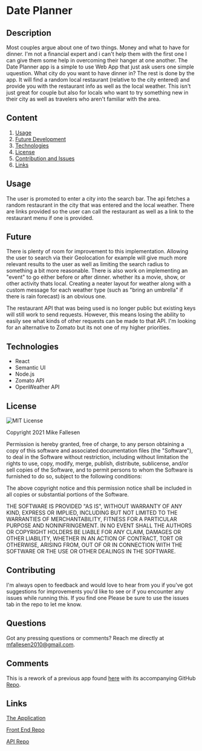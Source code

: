 # Date Planner

## Description

  Most couples argue about one of two things. Money and what to have for dinner. I'm not a financial expert and i can't help them with the first one I can give them some help in overcoming their hanger at one another. The Date Planner app is a simple to use Web App that just ask users one simple uquestion. What city do you want to have dinner in? The rest is done by the app. It will find a random local restaurant (relative to the city entered) and provide you with the restaurant info as well as the local weather. This isn't just great for couple but also for locals who want to try something new in their city as well as travelers who aren't familiar with the area. 

## Content
1. [Usage](#usage)
2. [Future Development](#future)
3. [Technologies](#technologies)
4. [License](#license)
5. [Contribution and Issues](#contributing)
6. [Links](#links)

## Usage

  The user is promoted to enter a city into the search bar. The api fetches a random restaurant in the city that was entered and the local weather. There are links provided so the user can call the restaurant as well as a link to the restaurant menu if one is provided. 
  
## Future 

  There is plenty of room for improvement to this implementation. Allowing the user to search via their Geolocation for example will give much more relevant results to the user as well as limiting the search radius to something a bit more reasonable. There is also work on implementing an "event" to go either before or after dinner. whether its a movie, show, or other activity thats local. Creating a neater layout for weather along with a custom message for each weather type (such as "bring an umbrella" if there is rain forecast) is an obvious one.

  The restaurant API that was being used is no longer public but existing keys will still work to send requests. However, this means losing the ability to easily see what kinds of other requests can be made to that API. I'm looking for an alternative to Zomato but its not one of my higher priorities. 

## Technologies
* React
* Semantic UI
* Node.js
* Zomato API 
* OpenWeather API


## License

![MIT License](https://img.shields.io/github/license/mfallesen/date-planner)


  Copyright 2021 Mike Fallesen

  Permission is hereby granted, free of charge, to any person obtaining a copy of this software and associated documentation files (the "Software"), to deal in the Software without restriction, including without limitation the rights to use, copy, modify, merge, publish, distribute, sublicense, and/or sell copies of the Software, and to permit persons to whom the Software is furnished to do so, subject to the following conditions:

  The above copyright notice and this permission notice shall be included in all copies or substantial portions of the Software.

  THE SOFTWARE IS PROVIDED "AS IS", WITHOUT WARRANTY OF ANY KIND, EXPRESS OR IMPLIED, INCLUDING BUT NOT LIMITED TO THE WARRANTIES OF MERCHANTABILITY, FITNESS FOR A PARTICULAR PURPOSE AND NONINFRINGEMENT. IN NO EVENT SHALL THE AUTHORS OR COPYRIGHT HOLDERS BE LIABLE FOR ANY CLAIM, DAMAGES OR OTHER LIABILITY, WHETHER IN AN ACTION OF CONTRACT, TORT OR OTHERWISE, ARISING FROM, OUT OF OR IN CONNECTION WITH THE SOFTWARE OR THE USE OR OTHER DEALINGS IN THE SOFTWARE.

## Contributing

  I'm always open to feedback and would love to hear from you if you've got suggestions for improvements you'd like to see or if you encounter any issues while running this. If you find one Please be sure to use the issues tab in the repo to let me know.

## Questions

  Got any pressing questions or comments? Reach me directly at mfallesen2010@gmail.com.
  
## Comments

  This is a rework of a previous app found [here](https://mfallesen.github.io/plannerly/) with its accompanying GitHub [Repo](https://github.com/mfallesen/plannerly).


## Links
[The Application](https://date-plannerly.herokuapp.com/)

[Front End Repo](https://github.com/mfallesen/date-planner)

[API Repo](https://github.com/mfallesen/date-planner-api)
